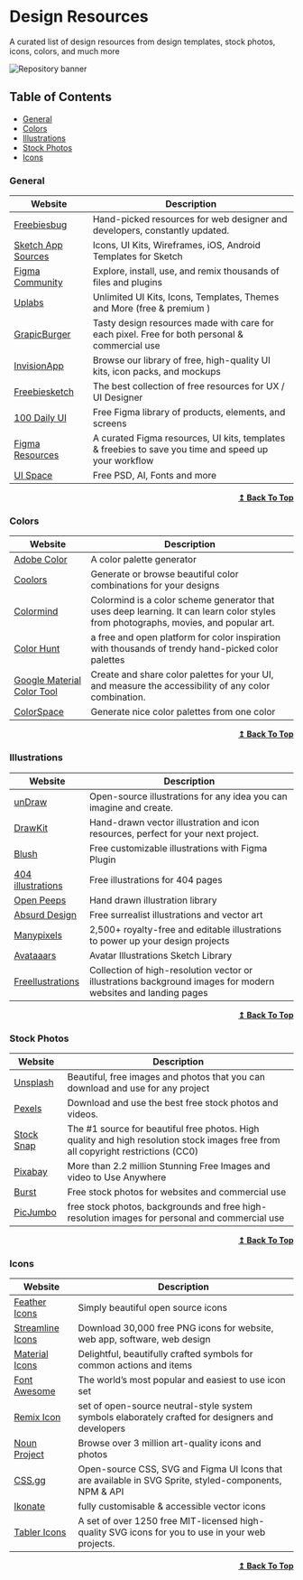 # Design Resources

A curated list of design resources from design templates, stock photos, icons, colors, and much more

![Repository banner](thumbnail.png)

## Table of Contents

- [General](#general)
- [Colors](#colors)
- [Illustrations](#illustrations)
- [Stock Photos](#stock-photos)
- [Icons](#icons)

### General

Website | Description
--------|------------
[Freebiesbug](https://freebiesbug.com/) | Hand-picked resources for web designer and developers, constantly updated.
[Sketch App Sources](https://www.sketchappsources.com/) | Icons, UI Kits, Wireframes, iOS, Android Templates for Sketch
[Figma Community](https://www.figma.com/community) | Explore, install, use, and remix thousands of files and plugins
[Uplabs](https://www.uplabs.com/) | Unlimited UI Kits, Icons, Templates, Themes and More (free & premium )
[GrapicBurger](https://graphicburger.com/) | Tasty design resources made with care for each pixel. Free for both personal & commercial use
[InvisionApp](https://www.invisionapp.com/inside-design/design-resources/) | Browse our library of free, high-quality UI kits, icon packs, and mockups
[Freebiesketch](https://freebiesketch.com/) | The best collection of free resources for UX / UI Designer
[100 Daily UI](https://100dailyui.webflow.io/) | Free Figma library of products, elements, and screens
[Figma Resources](https://www.figmabox.com/) | A curated Figma resources, UI kits, templates & freebies to save you time and speed up your workflow
[UI Space](https://uispace.net/) | Free PSD, AI, Fonts and more

<div align="right">
    <b><a href="#table-of-contents">↥ Back To Top</a></b>
</div>

### Colors

Website | Description
--------|------------
[Adobe Color](https://color.adobe.com/) | A color palette generator
[Coolors](https://coolors.co/) | Generate or browse beautiful color combinations for your designs
[Colormind](http://colormind.io/) | Colormind is a color scheme generator that uses deep learning. It can learn color styles from photographs, movies, and popular art.
[Color Hunt](https://colorhunt.co/) | a free and open platform for color inspiration with thousands of trendy hand-picked color palettes
[Google Material Color Tool](https://material.io/resources/color/) | Create and share color palettes for your UI, and measure the accessibility of any color combination.
[ColorSpace](https://mycolor.space/) | Generate nice color palettes from one color

<div align="right">
    <b><a href="#table-of-contents">↥ Back To Top</a></b>
</div>

### Illustrations

Website | Description
--------|------------
[unDraw](https://undraw.co/illustrations) | Open-source illustrations for any idea you can imagine and create.
[DrawKit](https://www.drawkit.io/) | Hand-drawn vector illustration and icon resources, perfect for your next project.
[Blush](https://blush.design/) | Free customizable illustrations with Figma Plugin
[404 illustrations](https://error404.fun/) | Free illustrations for 404 pages
[Open Peeps](https://www.openpeeps.com/) | Hand drawn illustration library
[Absurd Design](https://absurd.design/) | Free surrealist illustrations and vector art
[Manypixels](https://www.manypixels.co/gallery) | 2,500+ royalty-free and editable illustrations to power up your design projects
[Avataaars](https://avataaars.com) | Avatar Illustrations Sketch Library
[Freellustrations](https://freellustrations.com/) | Collection of high-resolution vector or illustrations background images for modern websites and landing pages

<div align="right">
    <b><a href="#table-of-contents">↥ Back To Top</a></b>
</div>

### Stock Photos

Website | Description
--------|------------
[Unsplash](https://unsplash.com/) | Beautiful, free images and photos that you can download and use for any project
[Pexels](https://www.pexels.com/) | Download and use the best free stock photos and videos.
[Stock Snap](https://stocksnap.io/) | The #1 source for beautiful free photos. High quality and high resolution stock images free from all copyright restrictions (CC0)
[Pixabay](https://pixabay.com/) | More than 2.2 million Stunning Free Images and video to Use Anywhere
[Burst](https://burst.shopify.com/) | Free stock photos for websites and commercial use
[PicJumbo](https://picjumbo.com/) | free stock photos, backgrounds and free high-resolution images for personal and commercial use

<div align="right">
    <b><a href="#table-of-contents">↥ Back To Top</a></b>
</div>

### Icons

Website | Description
--------|------------
[Feather Icons](https://feathericons.com/) | Simply beautiful open source icons
[Streamline Icons](https://streamlineicons.com/) | Download 30,000 free PNG icons for website, web app, software, web design
[Material Icons](https://fonts.google.com/icons) | Delightful, beautifully crafted symbols for common actions and items
[Font Awesome](https://fontawesome.com) | The world’s most popular and easiest to use icon set
[Remix Icon](https://remixicon.com/) | set of open-source neutral-style system symbols elaborately crafted for designers and developers
[Noun Project](https://thenounproject.com) | Browse over 3 million art-quality icons and photos
[CSS.gg](https://css.gg/) | Open-source CSS, SVG and Figma UI Icons that are available in SVG Sprite, styled-components, NPM & API
[Ikonate](https://ikonate.com/) | fully customisable & accessible vector icons
[Tabler Icons](https://tabler-icons.io) | A set of over 1250 free MIT-licensed high-quality SVG icons for you to use in your web projects.

<div align="right">
    <b><a href="#table-of-contents">↥ Back To Top</a></b>
</div>
